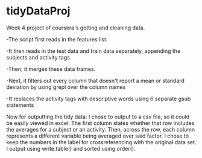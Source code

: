 # tidyDataProj
Week 4 project of coursera's getting and cleaning data.

-The script first reads in the features list.

-It then reads in the test data and train data separately, appending the subjects and activity tags.

-Then, it merges these data frames.

-Next, it filters out every column that doesn't report a mean or standard deviation by using grepl over the column names

-It replaces the activity tags with descriptive words using 6 separate gsub statements

Now for outputting the tidy data:
I chose to output to a csv file, so it could be easily viewed in excel. The first column states whether that row includes
the averages for a subject or an activity. Then, across the row, each column represents a different variable being averaged
over said factor. I chose to keep the numbers in the label for crossreferencing with the original data set. I output using 
write.table() and sorted using order().
